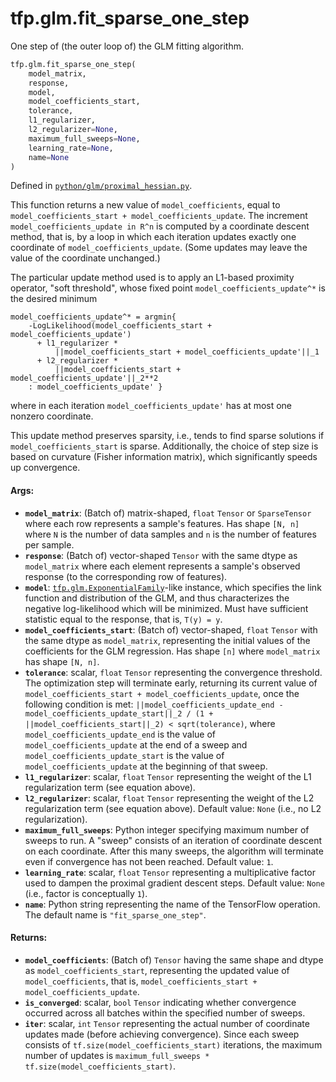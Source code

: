 <div itemscope itemtype="http://developers.google.com/ReferenceObject">
<meta itemprop="name" content="tfp.glm.fit_sparse_one_step" />
<meta itemprop="path" content="Stable" />
</div>

# tfp.glm.fit_sparse_one_step

One step of (the outer loop of) the GLM fitting algorithm.

``` python
tfp.glm.fit_sparse_one_step(
    model_matrix,
    response,
    model,
    model_coefficients_start,
    tolerance,
    l1_regularizer,
    l2_regularizer=None,
    maximum_full_sweeps=None,
    learning_rate=None,
    name=None
)
```



Defined in [`python/glm/proximal_hessian.py`](https://github.com/tensorflow/probability/tree/master/tensorflow_probability/python/glm/proximal_hessian.py).

<!-- Placeholder for "Used in" -->

This function returns a new value of `model_coefficients`, equal to
`model_coefficients_start + model_coefficients_update`.  The increment
`model_coefficients_update in R^n` is computed by a coordinate descent method,
that is, by a loop in which each iteration updates exactly one coordinate of
`model_coefficients_update`.  (Some updates may leave the value of the
coordinate unchanged.)

The particular update method used is to apply an L1-based proximity operator,
"soft threshold", whose fixed point `model_coefficients_update^*` is the
desired minimum

```none
model_coefficients_update^* = argmin{
    -LogLikelihood(model_coefficients_start + model_coefficients_update')
      + l1_regularizer *
          ||model_coefficients_start + model_coefficients_update'||_1
      + l2_regularizer *
          ||model_coefficients_start + model_coefficients_update'||_2**2
    : model_coefficients_update' }
```

where in each iteration `model_coefficients_update'` has at most one nonzero
coordinate.

This update method preserves sparsity, i.e., tends to find sparse solutions if
`model_coefficients_start` is sparse.  Additionally, the choice of step size
is based on curvature (Fisher information matrix), which significantly speeds
up convergence.

#### Args:

* <b>`model_matrix`</b>: (Batch of) matrix-shaped, `float` `Tensor` or `SparseTensor`
    where each row represents a sample's features.  Has shape `[N, n]` where
    `N` is the number of data samples and `n` is the number of features per
    sample.
* <b>`response`</b>: (Batch of) vector-shaped `Tensor` with the same dtype as
    `model_matrix` where each element represents a sample's observed response
    (to the corresponding row of features).
* <b>`model`</b>: <a href="../../tfp/glm/ExponentialFamily.md"><code>tfp.glm.ExponentialFamily</code></a>-like instance, which specifies the link
    function and distribution of the GLM, and thus characterizes the negative
    log-likelihood which will be minimized. Must have sufficient statistic
    equal to the response, that is, `T(y) = y`.
* <b>`model_coefficients_start`</b>: (Batch of) vector-shaped, `float` `Tensor` with
    the same dtype as `model_matrix`, representing the initial values of the
    coefficients for the GLM regression.  Has shape `[n]` where `model_matrix`
    has shape `[N, n]`.
* <b>`tolerance`</b>: scalar, `float` `Tensor` representing the convergence threshold.
    The optimization step will terminate early, returning its current value of
    `model_coefficients_start + model_coefficients_update`, once the following
    condition is met:
    `||model_coefficients_update_end - model_coefficients_update_start||_2
       / (1 + ||model_coefficients_start||_2)
     < sqrt(tolerance)`,
    where `model_coefficients_update_end` is the value of
    `model_coefficients_update` at the end of a sweep and
    `model_coefficients_update_start` is the value of
    `model_coefficients_update` at the beginning of that sweep.
* <b>`l1_regularizer`</b>: scalar, `float` `Tensor` representing the weight of the L1
    regularization term (see equation above).
* <b>`l2_regularizer`</b>: scalar, `float` `Tensor` representing the weight of the L2
    regularization term (see equation above).
    Default value: `None` (i.e., no L2 regularization).
* <b>`maximum_full_sweeps`</b>: Python integer specifying maximum number of sweeps to
    run.  A "sweep" consists of an iteration of coordinate descent on each
    coordinate. After this many sweeps, the algorithm will terminate even if
    convergence has not been reached.
    Default value: `1`.
* <b>`learning_rate`</b>: scalar, `float` `Tensor` representing a multiplicative factor
    used to dampen the proximal gradient descent steps.
    Default value: `None` (i.e., factor is conceptually `1`).
* <b>`name`</b>: Python string representing the name of the TensorFlow operation. The
    default name is `"fit_sparse_one_step"`.


#### Returns:

* <b>`model_coefficients`</b>: (Batch of) `Tensor` having the same shape and dtype as
    `model_coefficients_start`, representing the updated value of
    `model_coefficients`, that is, `model_coefficients_start +
    model_coefficients_update`.
* <b>`is_converged`</b>: scalar, `bool` `Tensor` indicating whether convergence
    occurred across all batches within the specified number of sweeps.
* <b>`iter`</b>: scalar, `int` `Tensor` representing the actual number of coordinate
    updates made (before achieving convergence).  Since each sweep consists of
    `tf.size(model_coefficients_start)` iterations, the maximum number of
    updates is `maximum_full_sweeps * tf.size(model_coefficients_start)`.